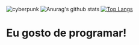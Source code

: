![cyberpunk](https://user-images.githubusercontent.com/60518820/96678049-453a8180-1347-11eb-8f68-0bb7989649be.gif)
![Anurag's github stats](https://github-readme-stats.vercel.app/api?username=CarlosPires3b&theme=synthwave&show_icons=true) [![Top Langs](https://github-readme-stats.vercel.app/api/top-langs/?username=CarlosPires3b&layout=compact)](https://github.com/anuraghazra/github-readme-stats)
# Eu gosto de programar!
